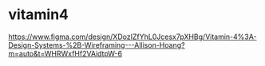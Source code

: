 # vitamin4
https://www.figma.com/design/XDozIZfYhL0Jcesx7pXHBg/Vitamin-4%3A-Design-Systems-%2B-Wireframing---Allison-Hoang?m=auto&t=WHRWxfHf2VAidtpW-6
